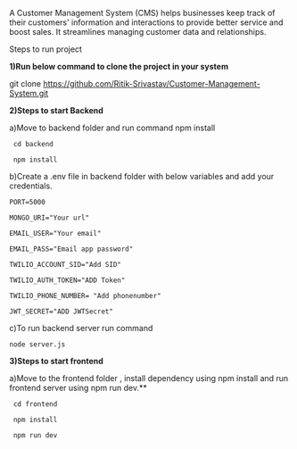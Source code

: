 A Customer Management System (CMS) helps businesses keep track of their customers' information and interactions to provide better service and boost sales. It streamlines managing customer data and relationships.

Steps to run project

**1)Run below command to clone the project in your system**

   git clone https://github.com/Ritik-Srivastav/Customer-Management-System.git

**2)Steps to start Backend**

a)Move to backend folder and run command npm install
  
     cd backend
     
     npm install


b)Create a .env file in backend folder with below variables and add your credentials.

    PORT=5000
    
    MONGO_URI="Your url"
    
    EMAIL_USER="Your email"
    
    EMAIL_PASS="Email app password"
    
    TWILIO_ACCOUNT_SID="Add SID"
    
    TWILIO_AUTH_TOKEN="ADD Token"
    
    TWILIO_PHONE_NUMBER= "Add phonenumber"
  
    JWT_SECRET="ADD JWTSecret"

c)To run backend server run command

    node server.js

**3)Steps to start frontend**

  a)Move to the frontend folder , install dependency using npm install and run frontend server using npm run dev.**
  
     cd frontend
     
     npm install
     
     npm run dev
  
